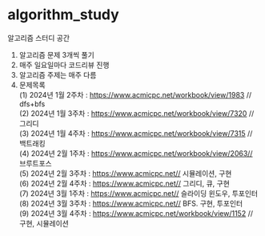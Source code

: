 # algorithm_study
알고리즘 스터디 공간
1. 알고리즘 문제 3개씩 풀기
2. 매주 일요일마다 코드리뷰 진행
3. 알고리즘 주제는 매주 다름
4. 문제목록<br>
   (1) 2024년 1월 2주차 : https://www.acmicpc.net/workbook/view/1983 // dfs+bfs<br>
   (2) 2024년 1월 3주차 : https://www.acmicpc.net/workbook/view/7320 // 그리디<br>
   (3) 2024년 1월 4주차 : https://www.acmicpc.net/workbook/view/7315 // 백트래킹<br>
   (4) 2024년 2월 1주차 : https://www.acmicpc.net/workbook/view/2063// 브루트포스<br>
   (5) 2024년 2월 3주차 : https://www.acmicpc.net// 시뮬레이션, 구현<br>
   (6) 2024년 2월 4주차 : https://www.acmicpc.net// 그리디, 큐, 구현<br>
   (7) 2024년 3월 1주차 : https://www.acmicpc.net// 슬라이딩 윈도우, 투포인터<br>
   (8) 2024년 3월 3주차 : https://www.acmicpc.net// BFS. 구현, 투포인터<br>
   (9) 2024년 3월 4주차 : https://www.acmicpc.net/workbook/view/1152 // 구현, 시뮬레이션
